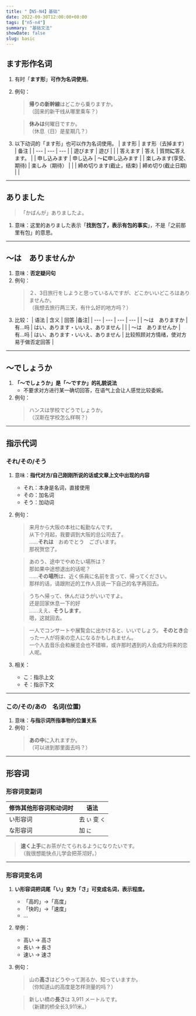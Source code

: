 ```yaml
---
title: "【N5-N4】基础"
date: 2022-09-30T12:00:00+08:00
tags: ["n5-n4"]
summary: "基础文法"
showDate: false
slug: basic
---
```


## ます形作名词
1. 有时「**ます形**」**可作为名词使用**。
2. 例句：
    > **帰りの新幹線**はどこから乗りますか。  
    （回来的新干线从哪里乘车？）

    >**休みは**何曜日ですか。  
    （休息（日）是星期几？）
3. 以下动词的「ます形」也可以作为名词使用。
    | ます形 | ます形（去掉ます） | 备注 |
    | --- | --- | --- |
    | 遊びます | 遊び |  |
    | 答えます | 答え | 質問**に**答えます。 |
    | 申し込みます | 申し込み | ～**に**申し込みます |
    | 楽しみます(享受、期待) | 楽しみ（期待） |  |
    | 締め切ります(截止，结束) | 締め切り(截止日期) |  |

---
## ありました
> 「かばんが」ありましたよ。

1. 意味：这里的ありました表示「**找到包了，表示有包的事实**」，不是「之前那里有包」的意思。

---
## 〜は　ありませんか
1. 意味：**否定疑问句**
2. 例句：
    > ２、3日旅行をしようと思っているんですが、どこかいいどころはありませんか。  
     （我想去旅行两三天，有什么好的地方吗？）
3. 比较：
    | 语法 | 含义 | 回答 |备注|
    | --- | --- | --- | --- |
    | 〜は　ありますか | 有...吗 | はい、あります・いいえ、ありません | |
    | 〜は　ありませんか | 有...吗 | はい、あります・いいえ、ありません | 比较照顾对方情绪，使对方易于做否定回答 |

---
## 〜でしょうか
1. **「〜でしょうか」是「〜ですか」的礼貌说法**
    - 不要求对方进行某一确切回答，在语气上会让人感觉比较委婉。
2. 例句：
    > ハンスは学校でどうでしょうか。  
     （汉斯在学校怎么样啊？）

---
## 指示代词
### それ/その/そう
1. 意味：**指代对方/自己刚刚所说的话或文章上文中出现的内容**
	- それ：本身是名词，直接使用
	- その：加名词
	- そう：加动词

2. 例句：
    > 来月から大阪の本社に転勤なんです。  
    从下个月起，我要调到大阪的总公司去了。  
    ......**それは**　おめでとう　ございます。  
    那祝贺您了。

    > あのう、途中でやめたい場所は？  
    那如果中途想退出的话呢？  
    ......**その場所**は、近く係員に名前を言って、帰ってください。  
    那样的话，请跟附近的工作人员说一下自己的名字再回去。

    > うちへ帰って、休んだほうがいいですよ。  
    还是回家休息一下的好  
    ......ええ、**そうします**。  
    嗯，这就回去。

    > 一人でコンサートや展覧会に出かけると、いいでしょう。 **そのとき**会った一人が将来の恋人になるかもしれません。  
    一个人去音乐会和展览会也不错嘛，或许那时遇到的人会成为将来的恋人呢。

3. 相关：
    - こ：指示上文
    - そ：指示下文

----
### この/その/あの　名词(位置)
1. 意味：**与指示词所指事物的位置关系**
2. 例句：
    > **あの中**に入れますか。  
     （可以进到那里面去吗？）

---
## 形容词
### 形容词变副词
| 修饰其他形容词和动词时 | 语法 |
| --- | --- |
| い形容词 | 去 `い` 变 `く` |
| な形容词 | 加 `に` |

> **速く上手**にお茶がたてられるようになりたいです。  
 （我很想能快点儿学会把茶沏好。）

---
### 形容词变名词
1. **い形容词把词尾「い」变为「さ」可变成名词，表示程度。**
    - 「高的」→「高度」
    - 「快的」→「速度」
    - ...  
2. 举例：
    - 高い → 高さ
    - 長い → 長さ
    - 速い → 速さ
3. 例句：
    > 山の**高さ**はどうやって測るか、知っていますか。  
     （你知道山的高度是怎样测量的吗？）

    > 新しい橋の**長さ**は 3,911 メートルです。  
     （新建的桥全长3,911米。）